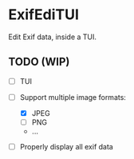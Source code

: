 # ExifEdiTUI

Edit Exif data, inside a TUI.

## TODO (WIP)

- [ ] TUI
- [ ] Support multiple image formats:
    - [x] JPEG
    - [ ] PNG
    - ...
- [ ] Properly display all exif data

